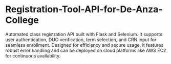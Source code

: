 # Registration-Tool-API-for-De-Anza-College
Automated class registration API built with Flask and Selenium. It supports user authentication, DUO verification, term selection, and CRN input for seamless enrollment. Designed for efficiency and secure usage, it features robust error handling and can be deployed on cloud platforms like AWS EC2 for continuous availability.
